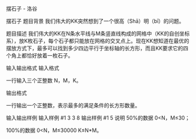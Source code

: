 



摆石子 - 洛谷














摆石子
题目背景
我们伟大的KK突然想到了一个很高（Shā）明（bī）的问题。

题目描述
我们伟大的KK在N条水平线与M条竖直线构成的网格中（KK的自创坐标系），放K枚石子，每个石子都只能放在网格的交叉点上。现在KK想知道在最优的摆放方式下，最多可以找到多少四边平行于坐标轴的长方形，而且KK要求它的四个角上都恰好放着一枚石子。

输入输出格式
输入格式

一行输入三个正整数 N，M，K。

输出格式

一行输出一个正整数，表示最多的满足条件的长方形数量。

输入输出样例
输入样例 #1
3 3 8
输出样例 #1
5
说明
50%的数据    0<N，M≤30；

100%的数据   0<N，M≤30000  K≤N\*M。







